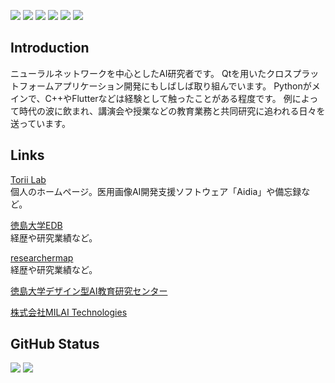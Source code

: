 ![](https://img.shields.io/badge/C-gray?logo=c)
![](https://img.shields.io/badge/C++-gray?logo=c%2B%2B)
![](https://img.shields.io/badge/Python-gray?logo=python)
![](https://img.shields.io/badge/TensorFlow-gray?logo=tensorflow)
![](https://img.shields.io/badge/Qt-gray?logo=qt)
![](https://img.shields.io/badge/Flutter-gray?logo=flutter)

## Introduction

ニューラルネットワークを中心としたAI研究者です。
Qtを用いたクロスプラットフォームアプリケーション開発にもしばしば取り組んでいます。
Pythonがメインで、C++やFlutterなどは経験として触ったことがある程度です。
例によって時代の波に飲まれ、講演会や授業などの教育業務と共同研究に追われる日々を送っています。

## Links

[Torii Lab](https://kottonhome.sakura.ne.jp/index.html)  
個人のホームページ。医用画像AI開発支援ソフトウェア「Aidia」や備忘録など。

[徳島大学EDB](http://pub2.db.tokushima-u.ac.jp/ERD/person/395180/profile-ja.html)  
経歴や研究業績など。

[researchermap](https://researchmap.jp/wt501)  
経歴や研究業績など。

[徳島大学デザイン型AI教育研究センター](https://www.tokushima-u.ac.jp/ai/)

[株式会社MILAI Technologies](https://milaitech.webnode.jp/)

## GitHub Status
![](https://github-readme-stats.vercel.app/api?username=wt501&count_private=true&show_icons=true&theme=dracula)
![](https://github-readme-stats.vercel.app/api/top-langs/?username=wt501&layout=compact&theme=dracula)
